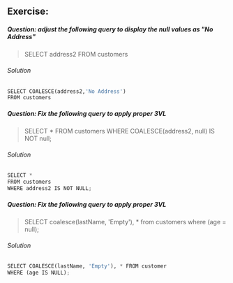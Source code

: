 ## Exercise:

##### Question: adjust the following query to display the null values as "No Address"

>SELECT address2 
FROM customers

###### Solution
```python
SELECT COALESCE(address2,'No Address')
FROM customers
```


##### Question: Fix the following query to apply proper 3VL

>SELECT *
FROM customers
WHERE COALESCE(address2, null) IS NOT null;

###### Solution
```python
SELECT *
FROM customers
WHERE address2 IS NOT NULL;
```


##### Question: Fix the following query to apply proper 3VL


>SELECT coalesce(lastName, 'Empty'), * from customers
where (age = null);

###### Solution
```python
SELECT COALESCE(lastName, 'Empty'), * FROM customer 
WHERE (age IS NULL);
```